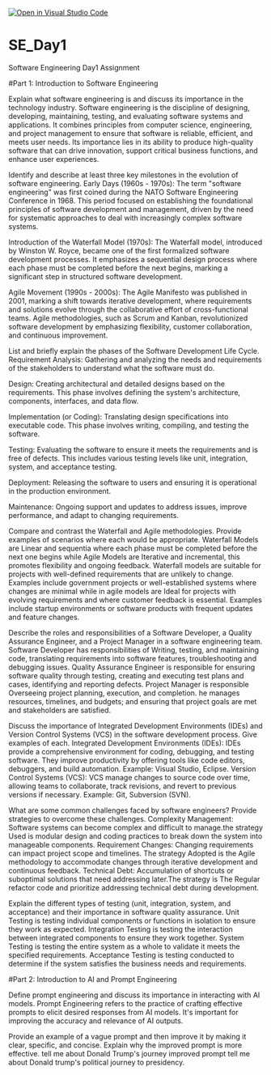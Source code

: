 [![Open in Visual Studio Code](https://classroom.github.com/assets/open-in-vscode-2e0aaae1b6195c2367325f4f02e2d04e9abb55f0b24a779b69b11b9e10269abc.svg)](https://classroom.github.com/online_ide?assignment_repo_id=15570456&assignment_repo_type=AssignmentRepo)
# SE_Day1
Software Engineering Day1 Assignment

#Part 1: Introduction to Software Engineering

Explain what software engineering is and discuss its importance in the technology industry.
Software engineering is the discipline of designing, developing, maintaining, testing, and evaluating software systems and applications. It combines principles from computer science, engineering, and project management to ensure that software is reliable, efficient, and meets user needs. Its importance lies in its ability to produce high-quality software that can drive innovation, support critical business functions, and enhance user experiences.

Identify and describe at least three key milestones in the evolution of software engineering.
Early Days (1960s - 1970s): The term "software engineering" was first coined during the NATO Software Engineering Conference in 1968. This period focused on establishing the foundational principles of software development and management, driven by the need for systematic approaches to deal with increasingly complex software systems.

Introduction of the Waterfall Model (1970s): The Waterfall model, introduced by Winston W. Royce, became one of the first formalized software development processes. It emphasizes a sequential design process where each phase must be completed before the next begins, marking a significant step in structured software development.

Agile Movement (1990s - 2000s): The Agile Manifesto was published in 2001, marking a shift towards iterative development, where requirements and solutions evolve through the collaborative effort of cross-functional teams. Agile methodologies, such as Scrum and Kanban, revolutionized software development by emphasizing flexibility, customer collaboration, and continuous improvement.

List and briefly explain the phases of the Software Development Life Cycle.
Requirement Analysis: Gathering and analyzing the needs and requirements of the stakeholders to understand what the software must do.

Design: Creating architectural and detailed designs based on the requirements. This phase involves defining the system's architecture, components, interfaces, and data flow.

Implementation (or Coding): Translating design specifications into executable code. This phase involves writing, compiling, and testing the software.

Testing: Evaluating the software to ensure it meets the requirements and is free of defects. This includes various testing levels like unit, integration, system, and acceptance testing.

Deployment: Releasing the software to users and ensuring it is operational in the production environment.

Maintenance: Ongoing support and updates to address issues, improve performance, and adapt to changing requirements.

Compare and contrast the Waterfall and Agile methodologies. Provide examples of scenarios where each would be appropriate.
Waterfall Models are Linear and sequentia where each phase must be completed before the next one begins while Agile Models are Iterative and incremental, this promotes flexibility and ongoing feedback.
Waterfall models are suitable for projects with well-defined requirements that are unlikely to change. Examples include government projects or well-established systems where changes are minimal while in agile models are Ideal for projects with evolving requirements and where customer feedback is essential. Examples include startup environments or software products with frequent updates and feature changes.

Describe the roles and responsibilities of a Software Developer, a Quality Assurance Engineer, and a Project Manager in a software engineering team.
Software Developer has responsibilities of Writing, testing, and maintaining code, translating requirements into software features,  troubleshooting and debugging issues.
Quality Assurance Engineer is responsible for ensuring software quality through testing, creating and executing test plans and cases, identifying and reporting defects.
Project Manager is responsible Overseeing project planning, execution, and completion. he manages resources, timelines, and budgets; and ensuring that project goals are met and stakeholders are satisfied.

Discuss the importance of Integrated Development Environments (IDEs) and Version Control Systems (VCS) in the software development process. Give examples of each.
Integrated Development Environments (IDEs): IDEs provide a comprehensive environment for coding, debugging, and testing software. They improve productivity by offering tools like code editors, debuggers, and build automation.
Example: Visual Studio, Eclipse.
Version Control Systems (VCS): VCS manage changes to source code over time, allowing teams to collaborate, track revisions, and revert to previous versions if necessary.
Example: Git, Subversion (SVN).

What are some common challenges faced by software engineers? Provide strategies to overcome these challenges.
Complexity Management: Software systems can become complex and difficult to manage.the strategy  Used is modular design and coding practices to break down the system into manageable components.
Requirement Changes: Changing requirements can impact project scope and timelines. The strategy Adopted  is the Agile methodology to accommodate changes through iterative development and continuous feedback.
Technical Debt: Accumulation of shortcuts or suboptimal solutions that need addressing later.The strategy is The Regular refactor code and prioritize addressing technical debt during development.


Explain the different types of testing (unit, integration, system, and acceptance) and their importance in software quality assurance.
Unit Testing is testing individual components or functions in isolation to ensure they work as expected.
Integration Testing is testing the interaction between integrated components to ensure they work together.
System Testing is testing the entire system as a whole to validate it meets the specified requirements.
Acceptance Testing is testing conducted to determine if the system satisfies the business needs and requirements.


#Part 2: Introduction to AI and Prompt Engineering


Define prompt engineering and discuss its importance in interacting with AI models.
Prompt Engineering refers to the practice of crafting effective prompts to elicit desired responses from AI models. It's important for improving the accuracy and relevance of AI outputs.


Provide an example of a vague prompt and then improve it by making it clear, specific, and concise. Explain why the improved prompt is more effective.
tell  me about Donald Trump's journey         improved prompt  tell me about  Donald trump's political journey to presidency.
